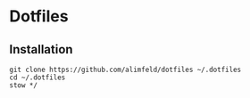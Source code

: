 # Dotfiles

## Installation

```shell
git clone https://github.com/alimfeld/dotfiles ~/.dotfiles
cd ~/.dotfiles
stow */
```

